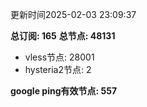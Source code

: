 更新时间2025-02-03 23:09:37

**总订阅: 165**
**总节点: 48131**
- vless节点: 28001
- hysteria2节点: 2

**google ping有效节点: 557**
